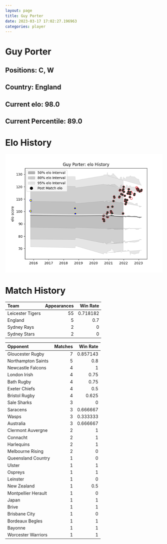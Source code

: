 ```yaml
---  
layout: page  
title: Guy Porter  
date: 2023-03-17 17:02:27.196963  
categories: player  
---
```

# Guy Porter

## Positions: C, W

## Country: England

## Current elo: 98.0

## Current Percentile: 89.0

# Elo History


![elo history](history_GuyPorter.png)
# Match History


| Team             |   Appearances |   Win Rate |
|:-----------------|--------------:|-----------:|
| Leicester Tigers |            55 |   0.718182 |
| England          |             5 |   0.7      |
| Sydney Rays      |             2 |   0        |
| Sydney Stars     |             2 |   0        |

| Opponent            |   Matches |   Win Rate |
|:--------------------|----------:|-----------:|
| Gloucester Rugby    |         7 |   0.857143 |
| Northampton Saints  |         5 |   0.8      |
| Newcastle Falcons   |         4 |   1        |
| London Irish        |         4 |   0.75     |
| Bath Rugby          |         4 |   0.75     |
| Exeter Chiefs       |         4 |   0.5      |
| Bristol Rugby       |         4 |   0.625    |
| Sale Sharks         |         3 |   0        |
| Saracens            |         3 |   0.666667 |
| Wasps               |         3 |   0.333333 |
| Australia           |         3 |   0.666667 |
| Clermont Auvergne   |         2 |   1        |
| Connacht            |         2 |   1        |
| Harlequins          |         2 |   1        |
| Melbourne Rising    |         2 |   0        |
| Queensland Country  |         1 |   0        |
| Ulster              |         1 |   1        |
| Ospreys             |         1 |   1        |
| Leinster            |         1 |   0        |
| New Zealand         |         1 |   0.5      |
| Montpellier Herault |         1 |   0        |
| Japan               |         1 |   1        |
| Brive               |         1 |   1        |
| Brisbane City       |         1 |   0        |
| Bordeaux Begles     |         1 |   1        |
| Bayonne             |         1 |   1        |
| Worcester Warriors  |         1 |   1        |
